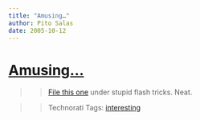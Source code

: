 ```yaml
---
title: "Amusing…"
author: Pito Salas
date: 2005-10-12
---
```

# [Amusing…](None)



>>

>> [File this one](<http://www.leoburnett.ca/>) under stupid flash tricks.
Neat.

>>

>> Technorati Tags: [interesting](<http://www.technorati.com/tag/interesting>)


